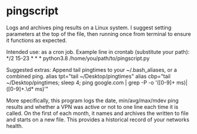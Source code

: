 # pingscript
Logs and archives ping results on a Linux system. I suggest setting parameters at the top of the file, then running once from terminal to ensure it functions as expected.

Intended use: as a cron job. Example line in crontab (substitute your path):
*/2 15-23 * * * python3.8 /home/you/path/to/pingscript.py

Suggested extras: Append tail pingtimes to your ~/.bash_aliases, or a combined ping.
alias tpt="tail ~/Desktop/pingtimes"
alias cbp="tail ~/Desktop/pingtimes; sleep 4; ping google.com | grep -P -o '([0-9]+ ms)|([0-9]+\.\d* ms)'"

More specifically, this program logs the date, min/avg/max/mdev ping results and whether a VPN was active or not to one line each time it is called. On the first of each month, it names and archives the written to file and starts on a new file. This provides a historical record of your networks health.
